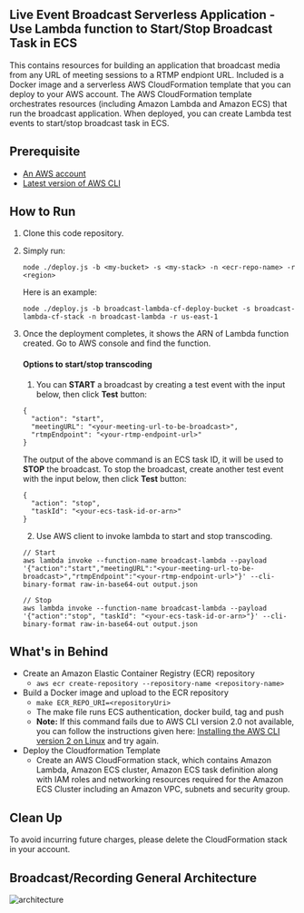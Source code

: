 ## Live Event Broadcast Serverless Application - Use Lambda function to Start/Stop Broadcast Task in ECS

This contains resources for building an application that broadcast media from any URL of meeting sessions to a RTMP endpiont URL. Included is a Docker image and a serverless AWS CloudFormation template that you can deploy to your AWS account. The AWS CloudFormation template orchestrates resources (including Amazon Lambda and Amazon ECS) that run the broadcast application. When deployed, you can create Lambda test events to start/stop broadcast task in ECS.

## Prerequisite
* [An AWS account](https://signin.aws.amazon.com/signin?redirect_uri=https%3A%2F%2Fportal.aws.amazon.com%2Fbilling%2Fsignup%2Fresume&client_id=signup)
* [Latest version of AWS CLI](https://docs.aws.amazon.com/cli/latest/userguide/install-cliv2-mac.html)

## How to Run
1. Clone this code repository.
2. Simply run:
    ```
    node ./deploy.js -b <my-bucket> -s <my-stack> -n <ecr-repo-name> -r <region>
    ```
   
    Here is an example:
    ```
    node ./deploy.js -b broadcast-lambda-cf-deploy-bucket -s broadcast-lambda-cf-stack -n broadcast-lambda -r us-east-1
    ```

3. Once the deployment completes, it shows the ARN of Lambda function created. Go to AWS console and find the function. 
    
   #### Options to start/stop transcoding
   1. You can **START** a broadcast by creating a test event with the input below, then click **Test** button: 
    ```
    {
      "action": "start",
      "meetingURL": "<your-meeting-url-to-be-broadcast>",
      "rtmpEndpoint": "<your-rtmp-endpoint-url>"
    }
    ```
    The output of the above command is an ECS task ID, it will be used to **STOP** the broadcast. To stop the broadcast, create another test event with the input below, then click **Test** button:
    ```
    {
      "action": "stop",
      "taskId": "<your-ecs-task-id-or-arn>"
    }
    ```
    2.  Use AWS client to invoke lambda to start and stop transcoding. 
      ```
      // Start
      aws lambda invoke --function-name broadcast-lambda --payload '{"action":"start","meetingURL":"<your-meeting-url-to-be-broadcast>","rtmpEndpoint":"<your-rtmp-endpoint-url>"}' --cli-binary-format raw-in-base64-out output.json

      // Stop  
      aws lambda invoke --function-name broadcast-lambda --payload '{"action":"stop", "taskId": "<your-ecs-task-id-or-arn>"}' --cli-binary-format raw-in-base64-out output.json
      ```

## What's in Behind
* Create an Amazon Elastic Container Registry (ECR) repository
  * `aws ecr create-repository --repository-name <repository-name>`
* Build a Docker image and upload to the ECR repository
  * `make ECR_REPO_URI=<repositoryUri>`
  * The make file runs ECS authentication, docker build, tag and push
  * **Note:** If this command fails due to AWS CLI version 2.0 not available, you can follow the instructions given here: [Installing the AWS CLI version 2 on Linux](https://docs.aws.amazon.com/cli/latest/userguide/install-cliv2-linux.html) and try again.
* Deploy the Cloudformation Template
  * Create an AWS CloudFormation stack, which contains Amazon Lambda, Amazon ECS cluster, Amazon ECS task definition along with IAM roles and networking resources required for the Amazon ECS Cluster including an Amazon VPC, subnets and security group.

## Clean Up
To avoid incurring future charges, please delete the CloudFormation stack in your account.

## Broadcast/Recording General Architecture
![architecture](https://github.com/aws-samples/amazon-chime-live-events/blob/master/resources/architecture_diagram.png)